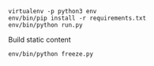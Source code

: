 ```
virtualenv -p python3 env
env/bin/pip install -r requirements.txt
env/bin/python run.py
```

Build static content

```
env/bin/python freeze.py
```